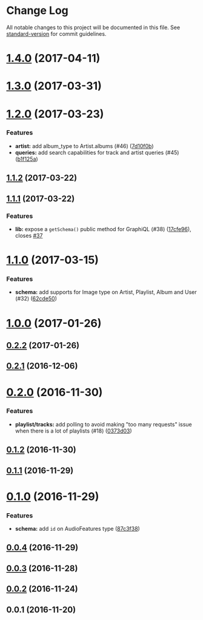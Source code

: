 # Change Log

All notable changes to this project will be documented in this file. See [standard-version](https://github.com/conventional-changelog/standard-version) for commit guidelines.

<a name="1.4.0"></a>

# [1.4.0](http://thefrenchhouse/spotify-graphql/compare/v1.3.0...v1.4.0) (2017-04-11)

<a name="1.3.0"></a>

# [1.3.0](http://thefrenchhouse/spotify-graphql/compare/v1.2.0...v1.3.0) (2017-03-31)

<a name="1.2.0"></a>

# [1.2.0](http://thefrenchhouse/spotify-graphql/compare/v1.1.2...v1.2.0) (2017-03-23)

### Features

- **artist:** add album_type to Artist.albums (#46) ([7d10f0b](http://thefrenchhouse/spotify-graphql/commits/7d10f0b))
- **queries:** add search capabilities for track and artist queries (#45) ([b1f125a](http://thefrenchhouse/spotify-graphql/commits/b1f125a))

<a name="1.1.2"></a>

## [1.1.2](http://thefrenchhouse/spotify-graphql/compare/v1.1.1...v1.1.2) (2017-03-22)

<a name="1.1.1"></a>

## [1.1.1](http://thefrenchhouse/spotify-graphql/compare/v1.1.0...v1.1.1) (2017-03-22)

### Features

- **lib:** expose a `getSchema()` public method for GraphiQL (#38) ([17cfe96](http://thefrenchhouse/spotify-graphql/commits/17cfe96)), closes [#37](http://thefrenchhouse/spotify-graphql/issues/37)

<a name="1.1.0"></a>

# [1.1.0](http://thefrenchhouse/spotify-graphql/compare/v1.0.0...v1.1.0) (2017-03-15)

### Features

- **schema:** add supports for Image type on Artist, Playlist, Album and User (#32) ([62cde50](http://thefrenchhouse/spotify-graphql/commits/62cde50))

<a name="1.0.0"></a>

# [1.0.0](http://thefrenchhouse/spotify-graphql/compare/v0.2.2...v1.0.0) (2017-01-26)

<a name="0.2.2"></a>

## [0.2.2](http://thefrenchhouse/spotify-graphql/compare/v0.2.1...v0.2.2) (2017-01-26)

<a name="0.2.1"></a>

## [0.2.1](http://thefrenchhouse/spotify-graphql/compare/v0.2.0...v0.2.1) (2016-12-06)

<a name="0.2.0"></a>

# [0.2.0](http://thefrenchhouse/spotify-graphql/compare/v0.1.2...v0.2.0) (2016-11-30)

### Features

- **playlist/tracks:** add polling to avoid making "too many requests" issue when there is a lot of playlists (#18) ([0373d03](http://thefrenchhouse/spotify-graphql/commits/0373d03))

<a name="0.1.2"></a>

## [0.1.2](http://thefrenchhouse/spotify-graphql/compare/v0.1.1...v0.1.2) (2016-11-30)

<a name="0.1.1"></a>

## [0.1.1](http://thefrenchhouse/spotify-graphql/compare/v0.1.0...v0.1.1) (2016-11-29)

<a name="0.1.0"></a>

# [0.1.0](http://thefrenchhouse/spotify-graphql/compare/v0.0.4...v0.1.0) (2016-11-29)

### Features

- **schema:** add `id` on AudioFeatures type ([87c3f38](http://thefrenchhouse/spotify-graphql/commits/87c3f38))

<a name="0.0.4"></a>

## [0.0.4](http://thefrenchhouse/spotify-graphql/compare/v0.0.3...v0.0.4) (2016-11-29)

<a name="0.0.3"></a>

## [0.0.3](http://thefrenchhouse/spotify-graphql/compare/v0.0.2...v0.0.3) (2016-11-28)

<a name="0.0.2"></a>

## [0.0.2](http://thefrenchhouse/spotify-graphql/compare/v0.0.1...v0.0.2) (2016-11-24)

<a name="0.0.1"></a>

## 0.0.1 (2016-11-20)
